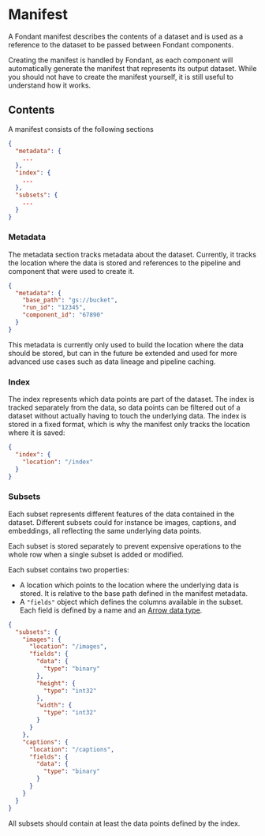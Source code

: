 # Manifest

A Fondant manifest describes the contents of a dataset and is used as a reference to the dataset 
to be passed between Fondant components.

Creating the manifest is handled by Fondant, as each component will automatically generate the 
manifest that represents its output dataset. While you should not have to create the manifest 
yourself, it is still useful to understand how it works.

## Contents

A manifest consists of the following sections

```json
{
  "metadata": {
    ...
  },
  "index": {
    ...
  },
  "subsets": {
    ...
  }
}
```

### Metadata

The metadata section tracks metadata about the dataset. Currently, it tracks the location where 
the data is stored and references to the pipeline and component that were used to create it.

```json
{
  "metadata": {
    "base_path": "gs://bucket",
    "run_id": "12345",
    "component_id": "67890"
  }
}
```

This metadata is currently only used to build the location where the data should be stored, but 
can in the future be extended and used for more advanced use cases such as data lineage and 
pipeline caching.

### Index

The index represents which data points are part of the dataset. The index is tracked separately 
from the data, so data points can be filtered out of a dataset without actually having to touch 
the underlying data. The index is stored in a fixed format, which is why the manifest only 
tracks the location where it is saved:

```json
{
  "index": {
    "location": "/index"
  }
}
```

### Subsets

Each subset represents different features of the data contained in the dataset. Different subsets 
could for instance be images, captions, and embeddings, all reflecting the same underlying data 
points.

Each subset is stored separately to prevent expensive operations to the whole row when a single 
subset is added or modified.

Each subset contains two properties:
- A location which points to the location where the underlying data is stored. It is relative to 
  the base path defined in the manifest metadata.
- A `"fields"` object which defines the columns available in the subset. Each field is defined 
  by a name and an [Arrow data type](https://arrow.apache.org/docs/python/api/datatypes.html). 

```json
{
  "subsets": {
    "images": {
      "location": "/images",
      "fields": {
        "data": {
          "type": "binary"
        },
        "height": {
          "type": "int32"
        },
        "width": {
          "type": "int32"
        }
      }
    },
    "captions": {
      "location": "/captions",
      "fields": {
        "data": {
          "type": "binary"
        }
      }
    }
  }
}
```

All subsets should contain at least the data points defined by the index.